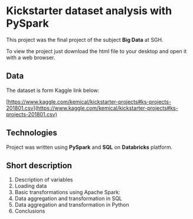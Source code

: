 # Kickstarter dataset analysis with PySpark

This project was the final project of the subject  **Big Data** at SGH. 

To view the project just download the html file to your desktop and open it with a web browser.

## Data

The dataset is form Kaggle link below:

[https://www.kaggle.com/kemical/kickstarter-projects#ks-projects-201801.csv](https://www.kaggle.com/kemical/kickstarter-projects#ks-projects-201801.csv)

## Technologies

Project was written using **PySpark** and **SQL** on **Databricks** platform.

## Short description 

1. Description of variables
2. Loading data
3. Basic transformations using Apache Spark:
4. Data aggregation and transformation in SQL
5. Data aggregation and transformation in Python
6. Conclusions
